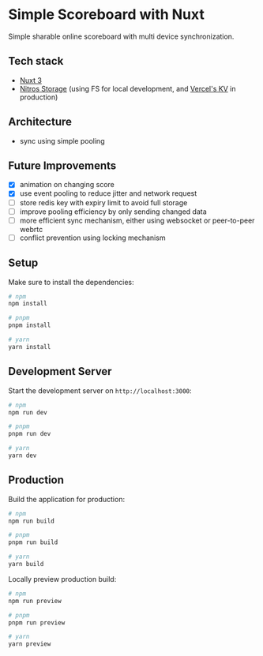 # Simple Scoreboard with Nuxt

Simple sharable online scoreboard with multi device synchronization.

## Tech stack
- [Nuxt 3](https://nuxt.com/docs/getting-started/introduction)
- [Nitros Storage](https://nitro.unjs.io/guide/storage#development-storage) (using FS for local development, and [Vercel's KV](https://unstorage.unjs.io/drivers/vercel-kv) in production)

## Architecture
- sync using simple pooling

## Future Improvements
- [x] animation on changing score
- [x] use event pooling to reduce jitter and network request
- [ ] store redis key with expiry limit to avoid full storage
- [ ] improve pooling efficiency by only sending changed data
- [ ] more efficient sync mechanism, either using websocket or peer-to-peer webrtc
- [ ] conflict prevention using locking mechanism

## Setup

Make sure to install the dependencies:

```bash
# npm
npm install

# pnpm
pnpm install

# yarn
yarn install
```

## Development Server

Start the development server on `http://localhost:3000`:

```bash
# npm
npm run dev

# pnpm
pnpm run dev

# yarn
yarn dev
```

## Production

Build the application for production:

```bash
# npm
npm run build

# pnpm
pnpm run build

# yarn
yarn build
```

Locally preview production build:

```bash
# npm
npm run preview

# pnpm
pnpm run preview

# yarn
yarn preview
```

